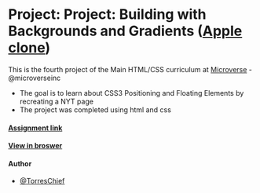 # Project: Project: Building with Backgrounds and Gradients ([Apple clone](https://web.archive.org/web/20140301004610/http://www.apple.com/))

This is the fourth project of the Main HTML/CSS curriculum at [Microverse](https://www.microverse.org/) - @microverseinc
* The goal is to learn about CSS3 Positioning and Floating Elements by recreating a NYT page 
* The project was completed using html and css 

#### [Assignment link](https://www.theodinproject.com/courses/html5-and-css3/lessons/building-with-backgrounds-and-gradients)

#### [View in broswer](https://torreschief.github.io/apple-site-clone/)

#### Author

* [@TorresChief](https://github.com/TorresChief)
